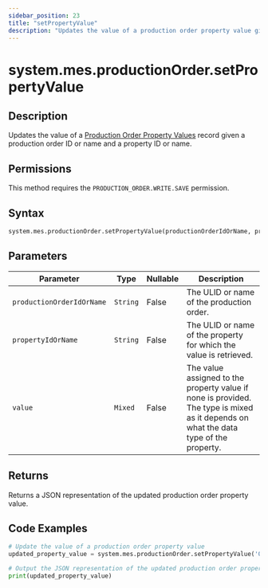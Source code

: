 ```yaml
---
sidebar_position: 23
title: "setPropertyValue"
description: "Updates the value of a production order property value given a production order object and a property object."
---
```


# system.mes.productionOrder.setPropertyValue

## Description

Updates the value of a [Production Order Property Values](../../data-model/production-order-model/production-order-property-value) record given
a production order ID or name and a property ID or name.


## Permissions

This method requires the `PRODUCTION_ORDER.WRITE.SAVE` permission.

## Syntax

```python
system.mes.productionOrder.setPropertyValue(productionOrderIdOrName, propertyIdOrName, value)
```

## Parameters

| Parameter                 | Type      | Nullable | Description                                                                                                                          |
|---------------------------|-----------|----------|--------------------------------------------------------------------------------------------------------------------------------------|
| `productionOrderIdOrName` | `String`  | False    | The ULID or name of the production order.                                                                                            |
| `propertyIdOrName`        | `String`  | False    | The ULID or name of the property for which the value is retrieved.                                                                   |
| `value`                   | `Mixed`   | False    | The value assigned to the property value if none is provided. The type is mixed as it depends on what the data type of the property. |

## Returns

Returns a JSON representation of the updated production order property value.

## Code Examples

```python
# Update the value of a production order property value
updated_property_value = system.mes.productionOrder.setPropertyValue('01JPMTA7K3-E8EHA4MD-7C304P4Z', 'Batch Size', 200)

# Output the JSON representation of the updated production order property value
print(updated_property_value)
```
